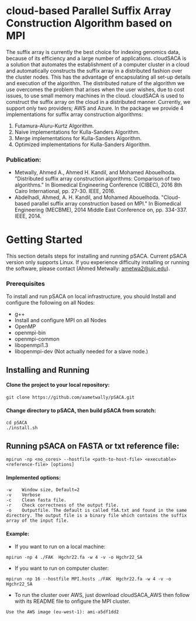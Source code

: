 cloud-based Parallel Suffix Array Construction Algorithm based on MPI 
=====

The suffix array is currently the best choice for indexing genomics data, because of its efficiency and a large number of applications. cloudSACA is a solution that automates the establishment of a computer cluster in a cloud and automatically constructs the suffix array in a distributed fashion over the cluster nodes. This has the advantage of encapsulating all set-up details and execution of the algorithm. The distributed nature of the algorithm we use overcomes the problem that arises when the user wishes, due to cost issues, to use small memory machines in the cloud. cloudSACA is used to construct the suffix array on the cloud in a distributed manner. Currently, we support only two providers; AWS and Azure. In the package we provide 4 implementations for suffix array construction algorithms:

1. Futamura-Aluru-Kurtz Algorithm.
2. Naive implementations for Kulla-Sanders Algorithm.
3. Merge implementations for Kulla-Sanders Algorithm.
4. Optimized implementations for Kulla-Sanders Algorithm.

### Publication:

* Metwally, Ahmed A., Ahmed H. Kandil, and Mohamed Abouelhoda. "Distributed suffix array construction algorithms: Comparison of two algorithms." In Biomedical Engineering Conference (CIBEC), 2016 8th Cairo International, pp. 27-30. IEEE, 2016.
* Abdelhadi, Ahmed, A. H. Kandil, and Mohamed Abouelhoda. "Cloud-based parallel suffix array construction based on MPI." In Biomedical Engineering (MECBME), 2014 Middle East Conference on, pp. 334-337. IEEE, 2014.


# Getting Started
This section details steps for installing and running pSACA. Current pSACA version only supports Linux. If you experience difficulty installing or running the software, please contact (Ahmed Metwally: ametwa2@uic.edu).

### Prerequisites
To install and run pSACA on local infrastructure, you should Install and configure the following on all Nodes:
* g++  
* Install and configure MPI on all Nodes 
* OpenMP  
* openmpi-bin 
* openmpi-common 
* libopenmpi1.3 
* libopenmpi-dev (Not actually needed for a slave node.)



## Installing and Running

#### Clone the project to your local repository:
```
git clone https://github.com/aametwally/pSACA.git
```


#### Change directory to pSACA, then build pSACA from scratch:
```
cd pSACA
./install.sh
```


## Running pSACA on FASTA or txt reference file:
```
mpirun -np <no_cores> --hostfile <path-to-host-file> <executable> <reference-file> [options]
```

#### Implemented options:
```
-w    Window size, Default=2
-v    Verbose
-c    Clean fasta file.
-r    Check correctness of the output file.
-o    Outputfile. The default is called fSA.txt and found in the same directory. The output file is a binary file which contains the suffix array of the input file. 
```


#### Example:
* If you want to run on a local machine:
```
mpirun -np 4 ./FAK  Hgchr22.fa -w 4 -v -o Hgchr22_SA
```

* If you want to run on computer cluster:
```
mpirun -np 16 --hostfile MPI.hosts ./FAK  Hgchr22.fa -w 4 -v -o Hgchr22_SA
```

* To run the cluster over AWS, just download cloudSACA_AWS then follow with its README file to onfigure the MPI cluster.
```
Use the AWS image (eu-west-1): ami-a5df1dd2
```
